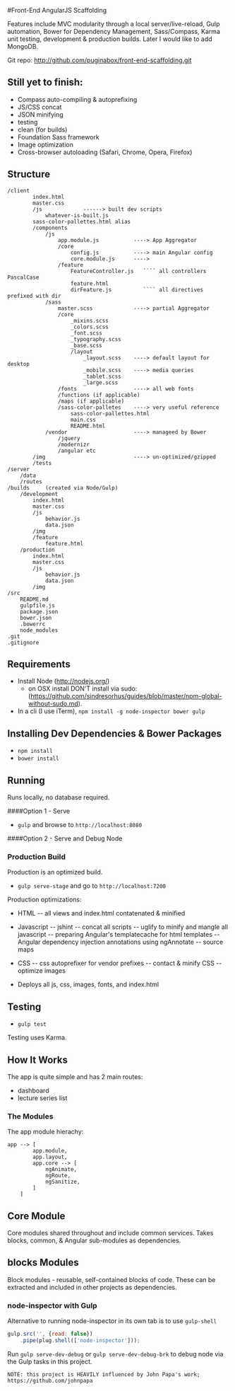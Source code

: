 #Front-End AngularJS Scaffolding

Features include MVC modularity through a local server/live-reload, Gulp automation, Bower for Dependency Management, Sass/Compass, Karma unit testing, development & production builds. Later I would like to add MongoDB.

Git repo: http://github.com/puginabox/front-end-scaffolding.git

## Still yet to finish:
- Compass auto-compiling & autoprefixing
- JS/CSS concat
- JSON minifying
- testing
- clean (for builds)
- Foundation Sass framework
- Image optimization
- Cross-browser autoloading (Safari, Chrome, Opera, Firefox)

## Structure
    /client
            index.html
            master.css
            /js             ------> built dev scripts
                whatever-is-built.js   
            sass-color-pallettes.html alias
            /components
                /js
                    app.module.js           ----> App Aggregator
                    /core
                        config.js           ----> main Angular config
                        core.module.js      ---->
                    /feature
                        FeatureController.js   ```` all controllers PascalCase
                        feature.html
                        dirFeature.js          ```` all directives prefixed with dir
                /sass
                    master.scss             ----> partial Aggregator
                    /core
                        _mixins.scss
                        _colors.scss
                        _font.scss
                        _typography.scss
                        _base.scss
                        /layout             
                            _layout.scss    ----> default layout for desktop
                            _mobile.scss    ----> media queries
                            _tablet.scss
                            _large.scss
                    /fonts                  ----> all web fonts
                    /functions (if applicable)
                    /maps (if applicable)
                    /sass-color-palletes    ----> very useful reference
                        sass-color-pallettes.html
                        main.css
                        README.html
                /vendor                     ----> manageed by Bower
                    /jquery
                    /modernizr
                    /angular etc
            /img                            ----> un-optimized/gzipped
            /tests
    /server
        /data
        /routes
    /builds 	(created via Node/Gulp)
        /development
            index.html        
            master.css
            /js
                behavior.js
                data.json    
            /img
            /feature
                feature.html
        /production
            index.html        
            master.css
            /js
                behavior.js
                data.json
            /img  	
	/src
        README.md
        gulpfile.js
		package.json
        bower.json
        .bowerrc
        node_modules
    .git
    .gitignore
	
## Requirements

- Install Node (http://nodejs.org/)
	- on OSX install DON'T install via sudo: (https://github.com/sindresorhus/guides/blob/master/npm-global-without-sudo.md). 
- In a cli (I use iTerm),  `npm install -g node-inspector bower gulp`

## Installing Dev Dependencies & Bower Packages
- `npm install`
- `bower install`

## Running
Runs locally, no database required.

####Option 1 - Serve
- `gulp` and browse to `http://localhost:8080`

####Option 2 - Serve and Debug Node


### Production Build
Production is an optimized build. 
- `gulp serve-stage` and go to `http://localhost:7200`

Production optimizations:

- HTML
    -- all views and index.html contatenated & minified
- Javascript
    -- jshint
    -- concat all scripts
    -- uglify to minify and mangle all javascript
    -- preparing Angular's templatecache for html templates
    -- Angular dependency injection annotations using ngAnnotate
    -- source maps
- CSS
    -- css autoprefixer for vendor prefixes
    -- contact & minify CSS
    -- optimize images

- Deploys all js, css, images, fonts, and index.html

## Testing
- `gulp test`

Testing uses Karma.

## How It Works
The app is quite simple and has 2 main routes:
- dashboard
- lecture series list

### The Modules
The app module hierachy:

```
app --> [
        app.module,
        app.layout,
		app.core --> [
			ngAnimate,
			ngRoute,
			ngSanitize,
		]
    ]
```

## Core Module
Core modules shared throughout and include common services. Takes blocks, common, & Angular sub-modules as dependencies. 

## blocks Modules
Block modules - reusable, self-contained blocks of code. These can be extracted and included in other projects as dependencies.

### node-inspector with Gulp
Alternative to running node-inspector in its own tab is to use `gulp-shell`

```javascript
gulp.src('', {read: false})
    .pipe(plug.shell(['node-inspector']));
```

Run `gulp serve-dev-debug` or `gulp serve-dev-debug-brk` to debug node via the Gulp tasks in this project.

```
NOTE: this project is HEAVILY influenced by John Papa's work; https://github.com/johnpapa

